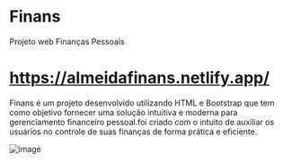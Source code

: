 # Finans
Projeto web Finanças Pessoais


# https://almeidafinans.netlify.app/

Finans é um projeto desenvolvido utilizando HTML e Bootstrap que tem como objetivo fornecer uma solução intuitiva e moderna para gerenciamento financeiro pessoal.foi criado com o intuito de auxiliar os usuários no controle de suas finanças de forma prática e eficiente.


![image](https://github.com/MarceloALMoreira/Finans/assets/90574339/c9bdde81-e523-41d1-b122-c31f5c890424)
